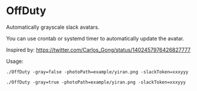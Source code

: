 # OffDuty

Automatically grayscale slack avatars.

You can use crontab or systemd timer to automatically update the avatar.

Inspired by: https://twitter.com/Carlos_Gong/status/1402457976426827777

Usage:

`./OffDuty -gray=false -photoPath=example/yiran.png -slackToken=xxxyyy`

`./OffDuty -gray=true -photoPath=example/yiran.png -slackToken=xxxyyy`

